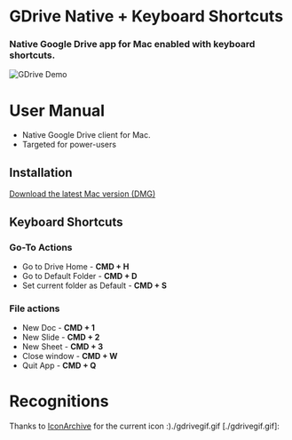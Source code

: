 # GDrive Native + Keyboard Shortcuts

### Native Google Drive app for Mac enabled with keyboard shortcuts.

![GDrive Demo](http://imgur.com/LR6FqIv.gif)

# User Manual

* Native Google Drive client for Mac.
* Targeted for power-users

## Installation

[Download the latest Mac version (DMG)]()

## Keyboard Shortcuts

### Go-To Actions

* Go to Drive Home - **CMD + H**
* Go to Default Folder - **CMD + D**
* Set current folder as Default - **CMD + S**

### File actions

* New Doc - **CMD + 1**
* New Slide - **CMD + 2**
* New Sheet - **CMD + 3**
* Close window - **CMD + W**
* Quit App - **CMD + Q**

# Recognitions

Thanks to [IconArchive](http://icons8.com) for the current icon :)./gdrivegif.gif
[./gdrivegif.gif]: 
